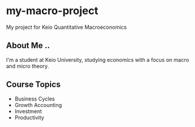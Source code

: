 # my-macro-project
My project for Keio Quantitative Macroeconomics

## About Me ..
I'm a student at Keio University, studying economics with a focus on macro and micro theory.

## Course Topics
- Business Cycles  
- Growth Accounting  
- Investment  
- Productivity  
